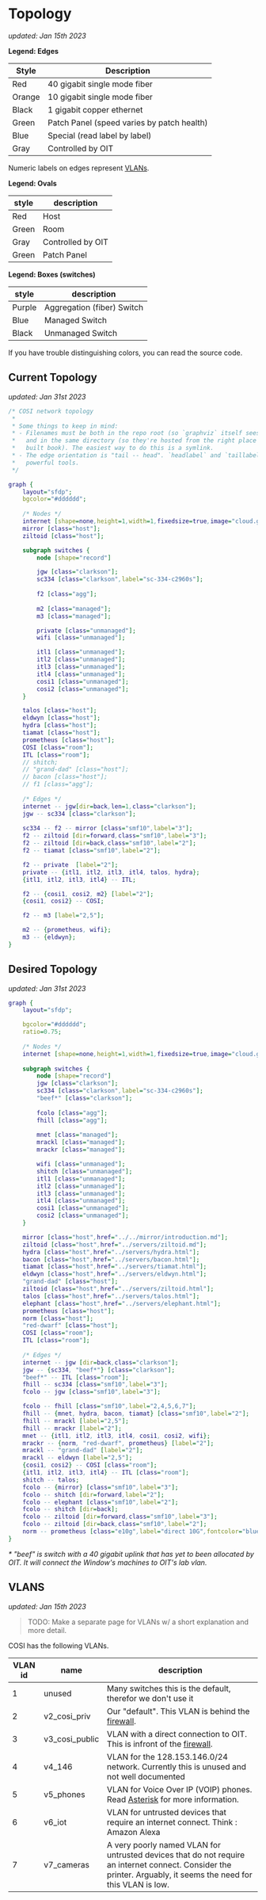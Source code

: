 # Topology

_updated: Jan 15th 2023_

**Legend: Edges**

| Style  | Description                   |
|--------|-------------------------------|
| Red    | 40 gigabit single mode fiber  |
| Orange | 10 gigabit single mode fiber  |
| Black  | 1 gigabit copper ethernet     |
| Green  | Patch Panel (speed varies by patch health) |
| Blue   | Special (read label by label) |
| Gray   | Controlled by OIT             |

Numeric labels on edges represent [VLANs](#vlans).

**Legend: Ovals**

| style  | description                |
|--------|----------------------------|
| Red    | Host                       |
| Green  | Room                       |
| Gray   | Controlled by OIT          |
| Green  | Patch Panel                |

**Legend: Boxes (switches)**

| style  | description                |
|--------|----------------------------|
| Purple | Aggregation (fiber) Switch |
| Blue   | Managed Switch             |
| Black  | Unmanaged Switch           |

If you have trouble distinguishing colors, you can read the source code.

## Current Topology

_updated: Jan 31st 2023_

```dot process
/* COSI network topology
 *
 * Some things to keep in mind:
 * - Filenames must be both in the repo root (so `graphviz` itself sees them)
 *   and in the same directory (so they're hosted from the right place in the
 *   built book). The easiest way to do this is a symlink.
 * - The edge orientation is "tail -- head". `headlabel` and `taillabel` are
 *   powerful tools.
 */

graph {
	layout="sfdp";
	bgcolor="#dddddd";
	
	/* Nodes */
	internet [shape=none,height=1,width=1,fixedsize=true,image="cloud.gif",label=""];
	mirror [class="host"];
	ziltoid [class="host"];

	subgraph switches {
		node [shape="record"]

		jgw [class="clarkson"];
		sc334 [class="clarkson",label="sc-334-c2960s"];
	
		f2 [class="agg"];
	
		m2 [class="managed"];
		m3 [class="managed"];

		private [class="unmanaged"];
		wifi [class="unmanaged"];

		itl1 [class="unmanaged"];
		itl2 [class="unmanaged"];
		itl3 [class="unmanaged"];
		itl4 [class="unmanaged"];
		cosi1 [class="unmanaged"];
		cosi2 [class="unmanaged"];
	}

	talos [class="host"];
	eldwyn [class="host"];
	hydra [class="host"];
	tiamat [class="host"];
	prometheus [class="host"];
	COSI [class="room"];
	ITL [class="room"];
	// shitch;
	// "grand-dad" [class="host"];
	// bacon [class="host"];
	// f1 [class="agg"];
	
	/* Edges */
	internet -- jgw[dir=back,len=1,class="clarkson"];
	jgw -- sc334 [class="clarkson"];
	
	sc334 -- f2 -- mirror [class="smf10",label="3"];
	f2 -- ziltoid [dir=forward,class="smf10",label="3"];
	f2 -- ziltoid [dir=back,class="smf10",label="2"];
	f2 -- tiamat [class="smf10",label="2"];

	f2 -- private  [label="2"];
	private -- {itl1, itl2, itl3, itl4, talos, hydra};
	{itl1, itl2, itl3, itl4} -- ITL;

	f2 -- {cosi1, cosi2, m2} [label="2"];
	{cosi1, cosi2} -- COSI;

	f2 -- m3 [label="2,5"];

	m2 -- {prometheus, wifi};
	m3 -- {eldwyn};
}
```

## Desired Topology

_updated: Jan 31st 2023_

```dot process
graph {
	layout="sfdp";

	bgcolor="#dddddd";
	ratio=0.75;
	
	/* Nodes */
	internet [shape=none,height=1,width=1,fixedsize=true,image="cloud.gif",label=""];
	
	subgraph switches {
		node [shape="record"]
		jgw [class="clarkson"];
		sc334 [class="clarkson",label="sc-334-c2960s"];
		"beef*" [class="clarkson"];
		
		fcolo [class="agg"];
		fhill [class="agg"];
		
		mnet [class="managed"];
		mrackl [class="managed"];
		mrackr [class="managed"];

		wifi [class="unmanaged"];
		shitch [class="unmanaged"];
		itl1 [class="unmanaged"];
		itl2 [class="unmanaged"];
		itl3 [class="unmanaged"];
		itl4 [class="unmanaged"];
		cosi1 [class="unmanaged"];
		cosi2 [class="unmanaged"];
	}

	mirror [class="host",href="../../mirror/introduction.md"];
	ziltoid [class="host",href="../servers/ziltoid.md"];
	hydra [class="host",href="../servers/hydra.html"];
	bacon [class="host",href="../servers/bacon.html"];
	tiamat [class="host",href="../servers/tiamat.html"];
	eldwyn [class="host",href="../servers/eldwyn.html"];
	"grand-dad" [class="host"];
	ziltoid [class="host",href="../servers/ziltoid.html"];
	talos [class="host",href="../servers/talos.html"];
	elephant [class="host",href="../servers/elephant.html"];
	prometheus [class="host"];
	norm [class="host"];
	"red-dwarf" [class="host"];
	COSI [class="room"];
	ITL [class="room"];
	
	/* Edges */
	internet -- jgw [dir=back,class="clarkson"];
	jgw -- {sc334, "beef*"} [class="clarkson"];
	"beef*" -- ITL [class="room"];
	fhill -- sc334 [class="smf10",label="3"];
	fcolo -- jgw [class="smf10",label="3"];

	fcolo -- fhill [class="smf10",label="2,4,5,6,7"];
	fhill -- {mnet, hydra, bacon, tiamat} [class="smf10",label="2"];
	fhill -- mrackl [label="2,5"];
	fhill -- mrackr [label="2"];
	mnet -- {itl1, itl2, itl3, itl4, cosi1, cosi2, wifi};
	mrackr -- {norm, "red-dwarf", prometheus} [label="2"];
	mrackl -- "grand-dad" [label="2"];
	mrackl -- eldwyn [label="2,5"];
	{cosi1, cosi2} -- COSI [class="room"];
	{itl1, itl2, itl3, itl4} -- ITL [class="room"];
	shitch -- talos;
	fcolo -- {mirror} [class="smf10",label="3"];
	fcolo -- shitch [dir=forward,label="2"];
	fcolo -- elephant [class="smf10",label="2"];
	fcolo -- shitch [dir=back];
	fcolo -- ziltoid [dir=forward,class="smf10",label="3"];
	fcolo -- ziltoid [dir=back,class="smf10",label="2"];
	norm -- prometheus [class="e10g",label="direct 10G",fontcolor="blue"];
}
```

_\* "beef" is switch with a 40 gigabit uplink that has yet to been allocated by OIT. It will connect the Window's machines to OIT's lab vlan._

## VLANS

_updated: Jan 15th 2023_

> TODO: Make a separate page for VLANs w/ a short explanation and more detail.

COSI has the following VLANs.

| VLAN id | name   | description
|---------|--------|-------------
| 1       | unused | Many switches this is the default, therefor we don't use it 
| 2       | v2\_cosi\_priv   | Our "default". This VLAN is behind the [firewall](../../services/firewall.md).
| 3       | v3\_cosi\_public | VLAN with a direct connection to OIT. This is infront of the [firewall](../../services/firewall.md).
| 4       | v4\_146 | VLAN for the 128.153.146.0/24 network. Currently this is unused and not well documented
| 5       | v5\_phones | VLAN for Voice Over IP (VOIP) phones. Read [Asterisk](../../services/asterisk.md) for more information.
| 6       | v6\_iot | VLAN for untrusted devices that require an internet connect. Think : Amazon Alexa |
| 7       | v7\_cameras | A very poorly named VLAN for untrusted devices that do not require an internet connect. Consider the printer. Arguably, it seems the need for this VLAN is low.
